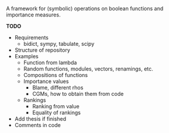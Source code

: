 A framework for (symbolic) operations on boolean functions and importance measures.

**TODO**

- Requirements
	- bidict, sympy, tabulate, scipy
- Structure of repository
- Examples
	- Function from lambda
	- Random functions, modules, vectors, renamings, etc.
	- Compositions of functions
	- Importance values
		- Blame, different rhos
		- CGMs, how to obtain them from code
	- Rankings
		- Ranking from value 
		- Equality of rankings
- Add thesis if finished
- Comments in code

